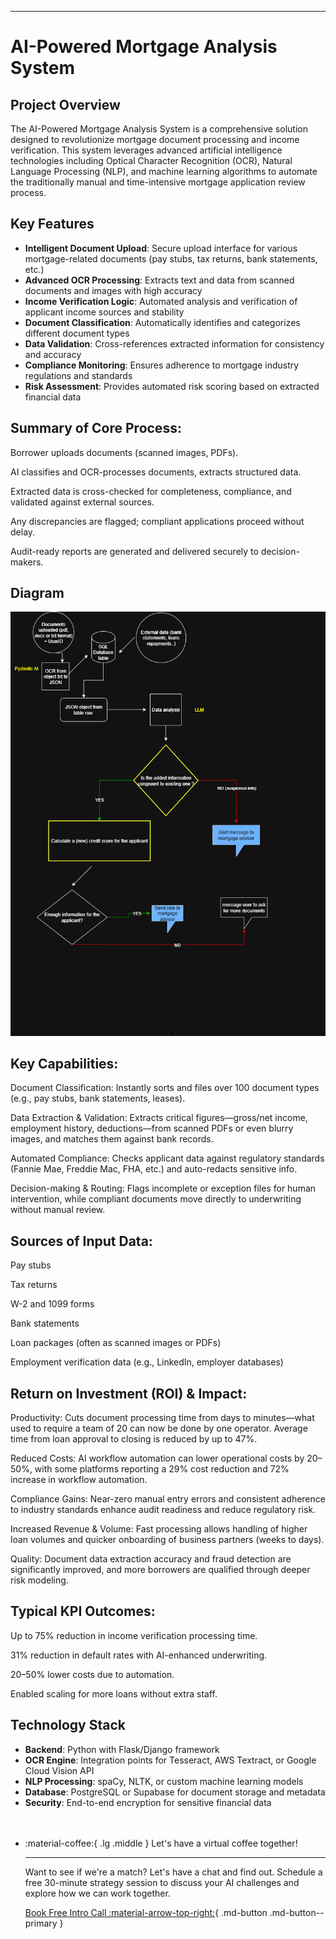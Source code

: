 ---
# AI-Powered Mortgage Analysis System

## Project Overview

The AI-Powered Mortgage Analysis System is a comprehensive solution designed to revolutionize mortgage document processing and income verification. This system leverages advanced artificial intelligence technologies including Optical Character Recognition (OCR), Natural Language Processing (NLP), and machine learning algorithms to automate the traditionally manual and time-intensive mortgage application review process.

## Key Features

- **Intelligent Document Upload**: Secure upload interface for various mortgage-related documents (pay stubs, tax returns, bank statements, etc.)
- **Advanced OCR Processing**: Extracts text and data from scanned documents and images with high accuracy
- **Income Verification Logic**: Automated analysis and verification of applicant income sources and stability
- **Document Classification**: Automatically identifies and categorizes different document types
- **Data Validation**: Cross-references extracted information for consistency and accuracy
- **Compliance Monitoring**: Ensures adherence to mortgage industry regulations and standards
- **Risk Assessment**: Provides automated risk scoring based on extracted financial data

## Summary of Core Process:

Borrower uploads documents (scanned images, PDFs).

AI classifies and OCR-processes documents, extracts structured data.

Extracted data is cross-checked for completeness, compliance, and validated against external sources.

Any discrepancies are flagged; compliant applications proceed without delay.

Audit-ready reports are generated and delivered securely to decision-makers.

## Diagram

![System Architecture Diagram](../../assets/diagram_mortgage_bot.png)

## Key Capabilities:

Document Classification: Instantly sorts and files over 100 document types (e.g., pay stubs, bank statements, leases).

Data Extraction & Validation: Extracts critical figures—gross/net income, employment history, deductions—from scanned PDFs or even blurry images, and matches them against bank records.

Automated Compliance: Checks applicant data against regulatory standards (Fannie Mae, Freddie Mac, FHA, etc.) and auto-redacts sensitive info.

Decision-making & Routing: Flags incomplete or exception files for human intervention, while compliant documents move directly to underwriting without manual review.

## Sources of Input Data:

Pay stubs

Tax returns

W-2 and 1099 forms

Bank statements

Loan packages (often as scanned images or PDFs)

Employment verification data (e.g., LinkedIn, employer databases)

## Return on Investment (ROI) & Impact:

Productivity: Cuts document processing time from days to minutes—what used to require a team of 20 can now be done by one operator. Average time from loan approval to closing is reduced by up to 47%.

Reduced Costs: AI workflow automation can lower operational costs by 20–50%, with some platforms reporting a 29% cost reduction and 72% increase in workflow automation.

Compliance Gains: Near-zero manual entry errors and consistent adherence to industry standards enhance audit readiness and reduce regulatory risk.

Increased Revenue & Volume: Fast processing allows handling of higher loan volumes and quicker onboarding of business partners (weeks to days).

Quality: Document data extraction accuracy and fraud detection are significantly improved, and more borrowers are qualified through deeper risk modeling.

## Typical KPI Outcomes:

Up to 75% reduction in income verification processing time.

31% reduction in default rates with AI-enhanced underwriting.

20–50% lower costs due to automation.

Enabled scaling for more loans without extra staff.


## Technology Stack

- **Backend**: Python with Flask/Django framework
- **OCR Engine**: Integration points for Tesseract, AWS Textract, or Google Cloud Vision API
- **NLP Processing**: spaCy, NLTK, or custom machine learning models
- **Database**: PostgreSQL or Supabase for document storage and metadata
- **Security**: End-to-end encryption for sensitive financial data

<div class="grid cards" style="margin-top: 3rem" markdown>

-   :material-coffee:{ .lg .middle } Let's have a virtual coffee together!

    ---
    
    Want to see if we're a match? Let's have a chat and find out. Schedule a free 30-minute strategy session to discuss your AI challenges and explore how we can work together.

    [Book Free Intro Call :material-arrow-top-right:](https://calendly.com){ .md-button .md-button--primary }

</div>